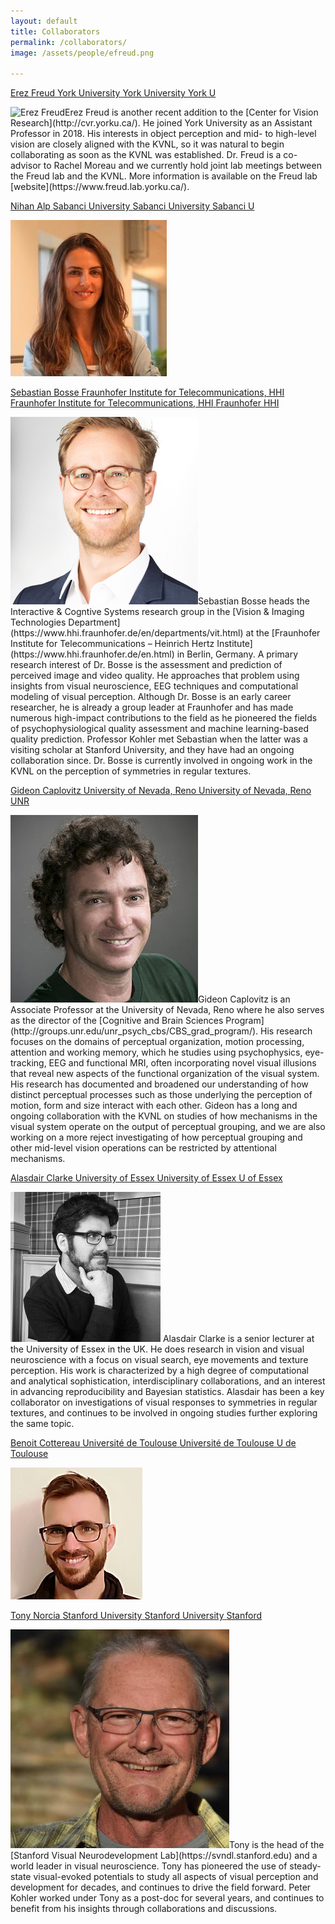 ```yaml
---
layout: default
title: Collaborators
permalink: /collaborators/
image: /assets/people/efreud.png

---
```

<a class="box-head" href="https://www.freud.lab.yorku.ca/"> 
	<span class="alignleft">Erez Freud</span>
	<span class="wide alignright">York University</span>
	<span class="mid alignright">York University</span>
	<span class="narrow alignright">York U</span>
</a>
<p class="box-body"><img class="small-round" src="/assets/people/efreud.png" alt="Erez Freud">Erez Freud is another recent addition to the [Center for Vision Research](http://cvr.yorku.ca/). He joined York University as an Assistant Professor in 2018. His interests in object perception and mid- to high-level vision are closely aligned with the KVNL, so it was natural to begin collaborating as soon as the KVNL was established. Dr. Freud is a co-advisor to Rachel Moreau and we currently hold joint lab meetings between the Freud lab and the KVNL. More information is available on the Freud lab [website](https://www.freud.lab.yorku.ca/). 
</p>

<a class="box-head" href="https://myweb.sabanciuniv.edu/nihanalp/avnl">
	<span class="alignleft">Nihan Alp</span>
	<span class="wide alignright">Sabanci University</span>
	<span class="mid alignright">Sabanci University</span>
	<span class="narrow alignright">Sabanci U</span>
</a>
<p class="box-body">
	<img class="small-round" src="/assets/people/nalp.png" alt="Nihan Alp">
</p>

<a class="box-head" href="http://iphome.hhi.de/bosse">
	<span class="alignleft">Sebastian Bosse</span>
	<span class="wide alignright">Fraunhofer Institute for Telecommunications, HHI</span>
	<span class="mid alignright">Fraunhofer Institute for Telecommunications, HHI</span>
	<span class="narrow alignright">Fraunhofer HHI</span>
</a>
<p class="box-body">
	<img class="small-round" src="/assets/people/sbosse.png" alt="Sebastian Bosse">Sebastian Bosse heads the Interactive & Cogntive Systems research group in the [Vision & Imaging Technologies Department](https://www.hhi.fraunhofer.de/en/departments/vit.html) at the [Fraunhofer Institute for Telecommunications – Heinrich Hertz Institute](https://www.hhi.fraunhofer.de/en.html) in Berlin, Germany. A primary research interest of Dr. Bosse is the assessment and prediction of perceived image and video quality. He approaches that problem using insights from visual neuroscience, EEG techniques and computational modeling of visual perception. Although Dr. Bosse is an early career researcher, he is already a group leader at Fraunhofer and has made numerous high-impact contributions to the field as he pioneered the fields of psychophysiological quality assessment and machine learning-based quality prediction. Professor Kohler met Sebastian when the latter was a visiting scholar at Stanford University, and they have had an ongoing collaboration since. Dr. Bosse is currently involved in ongoing work in the KVNL on the perception of symmetries in regular textures.
</p>
<a class="box-head" href="https://www.unr.edu/psychology/faculty/gideon-caplovitz">
	<span class="alignleft">Gideon Caplovitz</span>
	<span class="wide alignright">University of Nevada, Reno</span>
	<span class="mid alignright">University of Nevada, Reno</span>
	<span class="narrow alignright">UNR</span>
</a>
<p class="box-body">
	<img class="small-round" src="/assets/people/gcaplovitz.png" alt="Gideon Caplovitz">Gideon Caplovitz is an Associate Professor at the University of Nevada, Reno where he also serves as the director of the [Cognitive and Brain Sciences Program](http://groups.unr.edu/unr_psych_cbs/CBS_grad_program/). His research focuses on the domains of perceptual organization, motion processing, attention and working memory, which he studies using psychophysics, eye-tracking, EEG and functional MRI, often incorporating novel visual illusions that reveal new aspects of the functional organization of the visual system. His research has documented and broadened our understanding of how distinct perceptual processes such as those underlying the perception of motion, form and size interact with each other. Gideon has a long and ongoing collaboration with the KVNL on studies of how mechanisms in the visual system operate on the output of perceptual grouping, and we are also working on a more reject investigating of how perceptual grouping and other mid-level vision operations can be restricted by attentional mechanisms.
</p>

<a class="box-head" href="https://www.essex.ac.uk/people/clark28201/alasdair-clarke">
	<span class="alignleft">Alasdair Clarke</span>
	<span class="wide alignright">University of Essex</span>
	<span class="mid alignright">University of Essex</span>
	<span class="narrow alignright">U of Essex</span>
</a>
<p class="box-body"><img class="small-round" src="/assets/people/adfclarke.png" alt="Alasdair Clarke">
	Alasdair Clarke is a senior lecturer at the University of Essex in the UK. He does research in vision and visual neuroscience with a focus on visual search, eye movements and texture perception. His work is characterized by a high degree of computational and analytical sophistication, interdisciplinary collaborations, and an interest in advancing reproducibility and Bayesian statistics. Alasdair has been a key collaborator on investigations of visual responses to symmetries in regular textures, and continues to be involved in ongoing studies further exploring the same topic.
</p>

<a class="box-head" href="">
	<span class="alignleft">Benoit Cottereau</span>
	<span class="wide alignright">Université de Toulouse</span>
	<span class="mid alignright">Université de Toulouse</span>
	<span class="narrow alignright">U de Toulouse</span>
</a>
<p class="box-body">
	<img class="small-round" src="/assets/people/bcottereau.png" alt="Benoit Cottereau">
</p>

<a class="box-head" href="https://svndl.stanford.edu">
	<span class="alignleft">Tony Norcia</span>
	<span class="wide alignright">Stanford University</span>
	<span class="mid alignright">Stanford University</span>
	<span class="narrow alignright">Stanford</span>
</a>
<p class="box-body"><img class="small-round" src="/assets/people/tnorcia.png" alt="Tony Norcia">Tony is the head of the [Stanford Visual Neurodevelopment Lab](https://svndl.stanford.edu)  and a world leader in visual neuroscience. Tony has pioneered the use of steady-state visual-evoked potentials to study all aspects of visual perception and development for decades, and continues to drive the field forward. Peter Kohler worked under Tony as a post-doc for several years, and continues to benefit from his insights through collaborations and discussions. 
</p>

